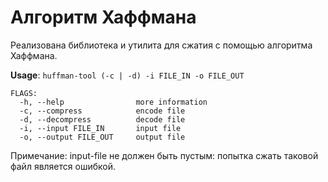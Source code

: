# Алгоритм Хаффмана

Реализована библиотека и утилита для сжатия с помощью алгоритма Хаффмана.

__Usage__: `huffman-tool (-c | -d) -i FILE_IN -o FILE_OUT`

```
FLAGS:
  -h, --help                more information
  -c, --compress            encode file 
  -d, --decompress          decode file
  -i, --input FILE_IN       input file
  -o, --output FILE_OUT     output file
```

Примечание: input-file не должен быть пустым: попытка сжать таковой файл является ошибкой.
